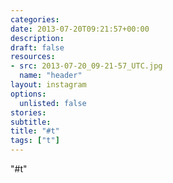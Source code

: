 ```yaml
---
categories:
date: 2013-07-20T09:21:57+00:00
description:
draft: false
resources:
- src: 2013-07-20_09-21-57_UTC.jpg
  name: "header"
layout: instagram
options:
  unlisted: false
stories:
subtitle:
title: "#t"
tags: ["t"]
---
```


"#t"
